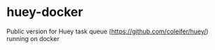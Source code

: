 # huey-docker
Public version for Huey task queue (https://github.com/coleifer/huey/) running on docker
